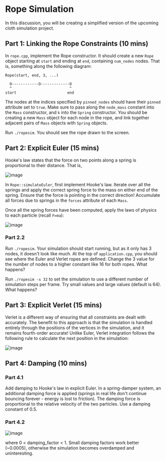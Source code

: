 # Rope Simulation

In this discussion, you will be creating a simplified version of the upcoming cloth simulation project.

## Part 1: Linking the Rope Constraints (10 mins)

In `rope.cpp`, implement the Rope constructor. It should create a new `Rope` object starting at `start` and ending at `end`, containing `num_nodes` nodes. That is, something along the following diagram:

```
Rope(start, end, 3, ...)

  O------------O-------------O
  ^                          ^
start                       end
```

The nodes at the indices specified by `pinned_nodes` should have their `pinned` attribute set to `true`. Make sure to pass along the `node_mass` constant into the `Mass` constructor, and `k` into the `Spring` constructor. You should be creating a new `Mass` object for each node in the rope, and link together adjacent pairs of `Mass` objects with `Spring` objects.

Run `./ropesim`. You should see the rope drawn to the screen.

## Part 2: Explicit Euler (15 mins)

Hooke's law states that the force on two points along a spring is proportional to their distance. That is,

![image](https://user-images.githubusercontent.com/3310961/113612972-647f4f80-9605-11eb-8f6e-1af0500107e6.png)

In `Rope::simulateEuler`, first implement Hooke's law. Iterate over all the springs and apply the correct spring force to the mass on either end of the spring. Ensure that the force is pointing in the correct direction! Accumulate all forces due to springs in the `forces` attribute of each `Mass`.

Once all the spring forces have been computed, apply the laws of physics to each particle (recall `F=ma`):

![image](https://user-images.githubusercontent.com/3310961/113612556-db681880-9604-11eb-9559-06c0068ddf0c.png)

### Part 2.2

Run `./ropesim`. Your simulation should start running, but as it only has 3 nodes, it doesn't look like much. At the top of `application.cpp`, you should see where the Euler and Verlet ropes are defined. Change the 3 value for the number of nodes to a higher constant like 16 for both ropes. What happens?

Run `./ropesim -s 32` to set the simulation to use a different number of simulation steps per frame. Try small values and large values (default is 64). What happens?

## Part 3: Explicit Verlet (15 mins)

Verlet is a different way of ensuring that all constraints are dealt with accurately. The benefit to this approach is that the simulation is handled entirely through the positions of the vertices in the simulation, and it remains fourth-order accurate! Unlike Euler, Verlet integration follows the following rule to calculate the next position in the simulation:

![image](https://user-images.githubusercontent.com/3310961/113612846-34d04780-9605-11eb-863d-6f3f260a6843.png)

## Part 4: Damping (10 mins)

### Part 4.1

Add damping to Hooke's law in explicit Euler. In a spring-damper system, an additional damping force is applied (springs in real life don't continue bouncing forever - energy is lost to friction). The damping force is proportional to the relative velocity of the two particles. Use a damping constant of 0.5.

### Part 4.2

![image](https://user-images.githubusercontent.com/3310961/113612884-431e6380-9605-11eb-8e96-20904cb60a7e.png)


where 0 < damping_factor < 1. Small damping factors work better (~0.0005), otherwise the simulation becomes overdamped and uninteresting.
